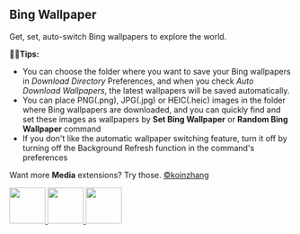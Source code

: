 ## Bing Wallpaper

Get, set, auto-switch Bing wallpapers to explore the world.

**🌟🌟Tips:**

- You can choose the folder where you want to save your Bing wallpapers in _Download Directory_ Preferences, and when you check _Auto Download Wallpapers_, the latest wallpapers will be saved automatically.
- You can place PNG(.png), JPG(.jpg) or HEIC(.heic) images in the folder where Bing wallpapers are downloaded, and you can quickly find and set these images as wallpapers by **Set Bing Wallpaper** or **Random Bing Wallpaper** command
- If you don't like the automatic wallpaper switching feature, turn it off by turning off the Background Refresh function in the command's preferences

Want more **Media** extensions? Try those. [©koinzhang](https://www.raycast.com/koinzhang)

<a title="Install Raycast Wallpaper Raycast Extension" href="https://www.raycast.com/koinzhang/raycast-wallpaper#install">
<img height="64" style="height: 64px" src="https://assets.raycast.com/koinzhang/raycast-wallpaper/install_button@2x.png">
</a><a title="Install Placeholder Raycast Extension" href="https://www.raycast.com/koinzhang/placeholder#install">
<img height="64" style="height: 64px" src="https://assets.raycast.com/koinzhang/placeholder/install_button@2x.png">
</a><a title="Install Pexels Raycast Extension" href="https://www.raycast.com/koinzhang/pexels#install">
<img height="64" style="height: 64px" src="https://assets.raycast.com/koinzhang/pexels/install_button@2x.png">
</a>      
